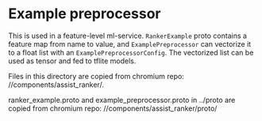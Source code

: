 # Example preprocessor

This is used in a feature-level ml-service. `RankerExample` proto contains a
feature map from name to value, and `ExamplePreprocessor` can vectorize it to a
float list with an `ExamplePreprocessorConfig`. The vectorized list can be used
as tensor and fed to tflite models.

Files in this directory are copied from chromium repo:
//components/assist_ranker/.

ranker_example.proto and example_preprocessor.proto in ../proto are copied from
chromium repo: //components/assist_ranker/proto/
